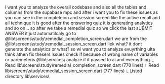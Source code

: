 i want you to analyze the overall codebase and also all the tables and columns from the supabase mpc and after i want  you to fix these issues as you can see in the completeion and session screen like the active recall and all technique it is good after the qnswering quiz it is generating analytics and so on .. so after we take a remedial quiz so we click the last sUBMIT ANSWER it just automatilcaly go to @lib\screens\study\remedial_completion_screen.dart we are from the @lib\screens\study\remedial_session_screen.dart liek what? it dont generate the analytics or what? so wi want you to analyze evuyrthing ulta think athen fix thesers issues  check if because of wrong name of variables or paremeteris @lib\services\ analyze if it passed to ai and everuything ⎿  Read lib\screens\study\remedial_completion_screen.dart (770 lines) ⎿  Read lib\screens\study\remedial_session_screen.dart (777 lines) ⎿  Listed directory lib\services\